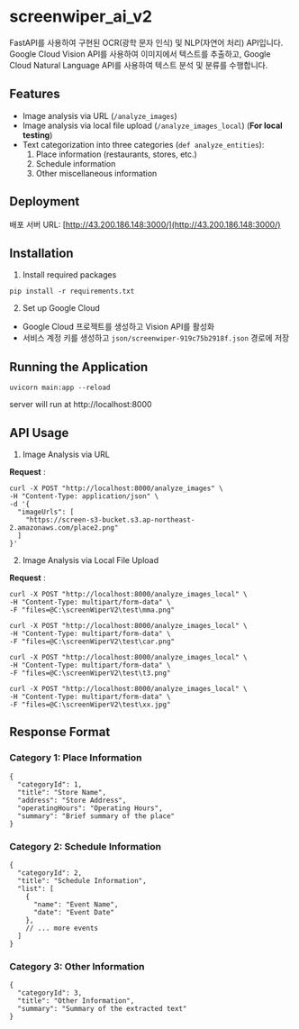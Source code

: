 # screenwiper_ai_v2

FastAPI를 사용하여 구현된 OCR(광학 문자 인식) 및 NLP(자연어 처리) API입니다. Google Cloud Vision API를 사용하여 이미지에서 텍스트를 추출하고, Google Cloud Natural Language API를 사용하여 텍스트 분석 및 분류를 수행합니다.

## Features

-   Image analysis via URL (`/analyze_images`)
-   Image analysis via local file upload (`/analyze_images_local`) (**For local testing**)
-   Text categorization into three categories (`def analyze_entities`):
    1. Place information (restaurants, stores, etc.)
    2. Schedule information
    3. Other miscellaneous information

## Deployment

배포 서버 URL: [http://43.200.186.148:3000/](http://43.200.186.148:3000/)

## Installation

1. Install required packages

```
pip install -r requirements.txt
```

2. Set up Google Cloud

-   Google Cloud 프로젝트를 생성하고 Vision API를 활성화
-   서비스 계정 키를 생성하고 `json/screenwiper-919c75b2918f.json` 경로에 저장

## Running the Application

```
uvicorn main:app --reload
```

server will run at http://localhost:8000

## API Usage

1. Image Analysis via URL

**Request** :

```
curl -X POST "http://localhost:8000/analyze_images" \
-H "Content-Type: application/json" \
-d '{
  "imageUrls": [
    "https://screen-s3-bucket.s3.ap-northeast-2.amazonaws.com/place2.png"
  ]
}'
```

2. Image Analysis via Local File Upload

**Request** :

```
curl -X POST "http://localhost:8000/analyze_images_local" \
-H "Content-Type: multipart/form-data" \
-F "files=@C:\screenWiperV2\test\mma.png"
```

```
curl -X POST "http://localhost:8000/analyze_images_local" \
-H "Content-Type: multipart/form-data" \
-F "files=@C:\screenWiperV2\test\car.png"
```

```
curl -X POST "http://localhost:8000/analyze_images_local" \
-H "Content-Type: multipart/form-data" \
-F "files=@C:\screenWiperV2\test\t3.png"
```

```
curl -X POST "http://localhost:8000/analyze_images_local" \
-H "Content-Type: multipart/form-data" \
-F "files=@C:\screenWiperV2\test\xx.jpg"
```

## Response Format

### Category 1: Place Information

```
{
  "categoryId": 1,
  "title": "Store Name",
  "address": "Store Address",
  "operatingHours": "Operating Hours",
  "summary": "Brief summary of the place"
}
```

### Category 2: Schedule Information

```
{
  "categoryId": 2,
  "title": "Schedule Information",
  "list": [
    {
      "name": "Event Name",
      "date": "Event Date"
    },
    // ... more events
  ]
}
```

### Category 3: Other Information

```
{
  "categoryId": 3,
  "title": "Other Information",
  "summary": "Summary of the extracted text"
}
```
